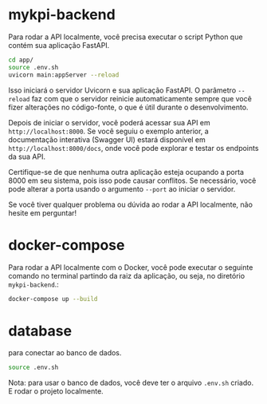 # mykpi-backend

Para rodar a API localmente, você precisa executar o script Python que contém sua aplicação FastAPI.

```bash
cd app/
source .env.sh
uvicorn main:appServer --reload
```

Isso iniciará o servidor Uvicorn e sua aplicação FastAPI. O parâmetro `--reload` faz com que o servidor reinicie automaticamente sempre que você fizer alterações no código-fonte, o que é útil durante o desenvolvimento.

Depois de iniciar o servidor, você poderá acessar sua API em `http://localhost:8000`. Se você seguiu o exemplo anterior, a documentação interativa (Swagger UI) estará disponível em `http://localhost:8000/docs`, onde você pode explorar e testar os endpoints da sua API.

Certifique-se de que nenhuma outra aplicação esteja ocupando a porta 8000 em seu sistema, pois isso pode causar conflitos. Se necessário, você pode alterar a porta usando o argumento `--port` ao iniciar o servidor.

Se você tiver qualquer problema ou dúvida ao rodar a API localmente, não hesite em perguntar!

# docker-compose

Para rodar a API localmente com o Docker, você pode executar o seguinte comando no terminal partindo da raiz da aplicação, ou seja, no diretório `mykpi-backend`.:

```bash
docker-compose up --build
```

# database

para conectar ao banco de dados.

```bash
source .env.sh
```

Nota: para usar o banco de dados, você deve ter o arquivo `.env.sh` criado. E rodar o projeto localmente.
